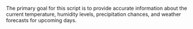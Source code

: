 The primary goal for this script is to provide accurate information about the current temperature, humidity levels, precipitation chances, and weather forecasts for upcoming days. 

